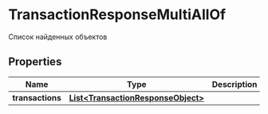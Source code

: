 

# TransactionResponseMultiAllOf

Список найденных объектов
## Properties

Name | Type | Description | Notes
------------ | ------------- | ------------- | -------------
**transactions** | [**List&lt;TransactionResponseObject&gt;**](TransactionResponseObject.md) |  |  [optional]



